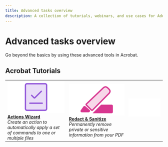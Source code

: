 ```yaml
---
title: Advanced tasks overview
description: A collection of tutorials, webinars, and use cases for Adobe Acrobat.
---
```


# Advanced tasks overview

Go beyond the basics by using these advanced tools in Acrobat.

## Acrobat Tutorials

<table>
<tr>
  <td>
    <a href="actions.md">
      <img alt="Actions Wizard" src="../assets/ActionWizard_thumbnail.png" />
    </a>
    <div>
    <a href="actions.md"><strong>Actions Wizard</strong></a>
    </div>
    <em>Create an action to automatically apply a set of commands to one or multiple files</em>
    <br>
  </td>
  <td>
    <a href="redact.md">
      <img alt="Redact & Sanitize" src="../assets/RedactThumbnail.png" />
    </a>
    <div>
    <a href="redact.md"><strong>Redact & Sanitize</strong></a>
    </div>
    <em>Permanently remove private or sensitive information from your PDF</em>
    <br>
  <td>
    <img alt="Spacer" src="../assets/Whitespacer.png" />
    <div>
    <br>
  </td>
</tr>

